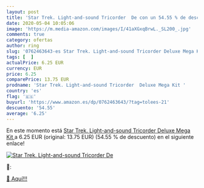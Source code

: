 ```yaml
---
layout: post
title: 'Star Trek. Light-and-sound Tricorder  De con un 54.55 % de descuento'
date: 2020-05-04 10:05:06
image: 'https://m.media-amazon.com/images/I/41aXGxqBrwL._SL200_.jpg'
comments: true
category: ofertas
author: ring
slug: '0762463643-es Star Trek. Light-and-sound Tricorder Deluxe Mega Kit'
tags: [  ]
actualPrice: 6.25 EUR
currency: EUR
price: 6.25
comparePrice: 13.75 EUR
prodname: 'Star Trek. Light-and-sound Tricorder  Deluxe Mega Kit '
country: 'es'
flag: '🇪🇸'
buyurl: 'https://www.amazon.es/dp/0762463643/?tag=tolees-21'
descuento: '54.55'
average: '6.25'
---
```


En este momento está [Star Trek. Light-and-sound Tricorder  Deluxe Mega Kit ](https://www.amazon.es/dp/0762463643/?tag=tolees-21) a 6.25 EUR (original: 13.75 EUR) (54.55 %  de descuento) en el siguiente enlace!

[![Star Trek. Light-and-sound Tricorder  De](https://m.media-amazon.com/images/I/41aXGxqBrwL._SL200_.jpg)](https://www.amazon.es/dp/0762463643/?tag=tolees-21)

🔎:


[🛒 Aquí!!!](https://www.amazon.es/dp/0762463643/?tag=tolees-21)
